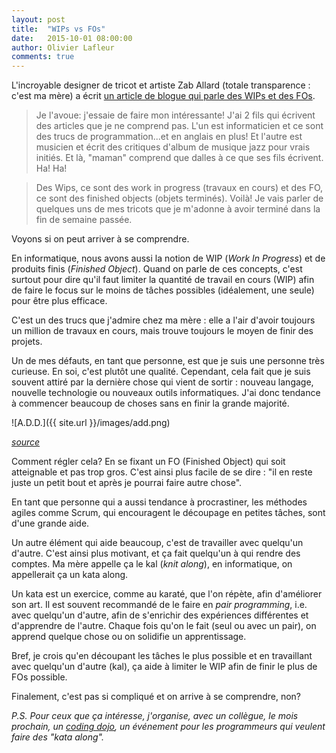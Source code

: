 ```yaml
---
layout: post
title:  "WIPs vs FOs"
date:   2015-10-01 08:00:00
author: Olivier Lafleur
comments: true
---
```

L'incroyable designer de tricot et artiste Zab Allard (totale transparence :
c'est ma mère) a écrit
[un article de blogue qui parle des WIPs et des FOs](http://luniversdepastelle.blogspot.ca/2015/09/quand-les-wips-deviennent-des-fo.html).

<blockquote>
Je l'avoue: j'essaie de faire mon intéressante! J'ai 2 fils qui écrivent des articles que je ne comprend pas. L'un est informaticien et ce sont des trucs de programmation...et en anglais en plus! Et l'autre est musicien et écrit des critiques d'album de musique jazz pour vrais initiés. Et là, "maman" comprend que dalles à ce que ses fils écrivent. Ha! Ha!
</blockquote>

<blockquote>
Des Wips, ce sont des work in progress (travaux en cours) et des FO, ce sont des finished objects (objets terminés). Voilà! Je vais parler de quelques uns de mes tricots que je m'adonne à avoir terminé dans la fin de semaine passée.
</blockquote>
Voyons si on peut arriver à se comprendre.

En informatique, nous avons aussi la notion de WIP (*Work In Progress*) et de
produits finis (*Finished Object*). Quand on parle de ces concepts, c'est
surtout pour dire qu'il faut limiter la quantité de travail en cours (WIP) afin
de faire le focus sur le moins de tâches possibles (idéalement, une seule) pour
être plus efficace.

C'est un des trucs que j'admire chez ma mère : elle a l'air d'avoir toujours un
million de travaux en cours, mais trouve toujours le moyen de finir des projets.

Un de mes défauts, en tant que personne, est que je suis une personne très
curieuse. En soi, c'est plutôt une qualité. Cependant, cela fait que je suis
souvent attiré par la dernière chose qui vient de sortir : nouveau langage,
nouvelle technologie ou nouveaux outils informatiques.
J'ai donc tendance à commencer beaucoup de choses sans en finir la grande
majorité.

![A.D.D.]({{ site.url }}/images/add.png)

*[source](http://i43.tinypic.com/sb0e4y.gif)*

Comment régler cela? En se fixant un FO (Finished Object) qui soit atteignable
et pas trop gros. C'est ainsi plus facile de se dire : "il en reste juste un
petit bout et après je pourrai faire autre chose".

En tant que personne qui a aussi tendance à procrastiner, les méthodes agiles
comme Scrum, qui encouragent le découpage en petites tâches, sont d'une grande
aide.

Un autre élément qui aide beaucoup, c'est de travailler avec quelqu'un d'autre.
C'est ainsi plus motivant, et ça fait quelqu'un à qui rendre des comptes.
Ma mère appelle ça le kal (*knit along*), en informatique, on appellerait ça
un kata along.

Un kata est un exercice, comme au karaté, que l'on répète, afin d'améliorer son
art. Il est souvent recommandé de le faire en *pair programming*, i.e. avec
quelqu'un d'autre, afin de s'enrichir des expériences différentes et d'apprendre
de l'autre. Chaque fois qu'on le fait (seul ou avec un pair), on apprend quelque
chose ou on solidifie un apprentissage.

Bref, je crois qu'en découpant les tâches le plus possible et en travaillant
avec quelqu'un d'autre (kal), ça aide à limiter le WIP afin de finir le plus de
FOs possible.

Finalement, c'est pas si compliqué et on arrive à se comprendre, non?

*P.S. Pour ceux que ça intéresse, j'organise, avec un collègue, le mois prochain, un
[coding dojo](http://www.eventbrite.ca/e/coding-dojo-a-luniversite-laval-tickets-18823167601),
un événement pour les programmeurs qui veulent faire des "kata along".*
